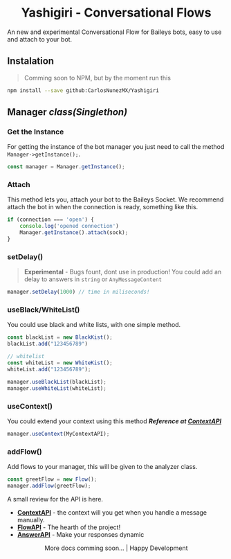 <center>
    <img scr="https://www.github.com/CarlosNunezMX/Yashigiri/raw/main/docs/Yashigiri.png"/>
    <h1>Yashigiri - Conversational Flows</h1>
</center>

An new and experimental Conversational Flow for Baileys bots, easy to use and
attach to your bot.

## Instalation
> Comming soon to NPM, but by the moment run this
```bash
npm install --save github:CarlosNunezMX/Yashigiri
```

## Manager *class(Singlethon)*

### Get the Instance
For getting the instance of the bot manager you just need to call the method `Manager->getInstance();`. 
```ts
const manager = Manager.getInstance();
```
### Attach
This method lets you, attach your bot to the Baileys Socket.
We recommend attach the bot in when the connection is ready, something like this.
```ts
if (connection === 'open') {
    console.log('opened connection')
    Manager.getInstance().attach(sock);
}
```
### setDelay()
> **Experimental** - Bugs fount, dont use in production!
You could add an delay to answers in `string` or `AnyMessageContent`
```ts
manager.setDelay(1000) // time in miliseconds!
```

### useBlack/WhiteList()
You could use black and white lists, with one simple method.
```ts
const blackList = new BlackKist();
blackList.add("123456789")

// whitelist
const whiteList = new WhiteKist();
whiteList.add("123456789");

manager.useBlackList(blackList);
manager.useWhiteList(whiteList);
```

### useContext()
You could extend your context using this method
***Reference at [ContextAPI](./docs/ContextAPI.md#context-extensions)***
```ts
manager.useContext(MyContextAPI);
```
### addFlow()
Add flows to your manager, this will be given to the analyzer class.
```ts 
const greetFlow = new Flow();
manager.addFlow(greetFlow);
```

A small review for the API is here.
+ [**ContextAPI**](docs/ContextAPI.md) - the context will you get when you handle a message manually.
+ [**FlowAPI**](docs/FlowAPI.md) - The hearth of the project!
+ [**AnswerAPI**](docs/AnswerAPI.md) - Make your responses dynamic

<center> More docs comming soon... | Happy Development <center>
